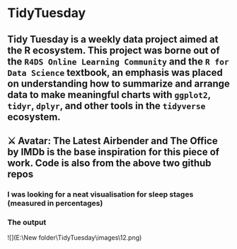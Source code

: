 # TidyTuesday

## Tidy Tuesday is a weekly data project aimed at the R ecosystem. This project was borne out of the `R4DS Online Learning Community` and the `R for Data Science` textbook, an emphasis was placed on understanding how to summarize and arrange data to make meaningful charts with `ggplot2`, `tidyr`, `dplyr`, and other tools in the `tidyverse` ecosystem.

## ⚔️ Avatar: The Latest Airbender and The Office by IMDb is the base inspiration for this piece of work. Code is also from the above two github repos



### I was looking for a neat visualisation for sleep stages (measured in percentages)

### The output

![](E:\New folder\TidyTuesday\images\12.png)